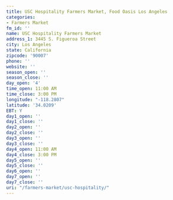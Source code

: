 ```yaml
---
title: USC Hospitality Farmers Market, Food Oasis Los Angeles
categories:
- Farmers Market
fm_id: ''
name: USC Hospitality Farmers Market
address_1: 3445 S. Figueroa Street
city: Los Angeles
state: California
zipcode: '90007'
phone: ''
website: ''
season_open: ''
season_close: ''
day_open: '4'
time_open: 11:00 AM
time_close: 3:00 PM
longitude: "-118.2807"
latitude: '34.0209'
EBT: Y
day1_open: ''
day1_close: ''
day2_open: ''
day2_close: ''
day3_open: ''
day3_close: ''
day4_open: 11:00 AM
day4_close: 3:00 PM
day5_open: ''
day5_close: ''
day6_open: ''
day7_open: ''
day7_close: ''
uri: "/farmers-market/usc-hospitality/"
---
```


